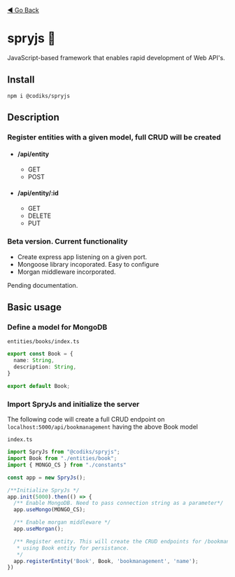 [:arrow_backward: Go Back](..//README.md)

# spryjs :rocket:
JavaScript-based framework that enables rapid development of Web API's.

## Install

`npm i @codiks/spryjs`

## Description

### Register entities with a given model, full CRUD will be created
  * #### /api/entity   
    * GET 
    * POST
  * #### /api/entity/:id   
    * GET
    * DELETE
    * PUT

### Beta version. Current functionality
* Create express app listening on a given port.
* Mongoose library incoporated. Easy to configure
* Morgan middleware incorporated. 


Pending documentation.

## Basic usage

### Define a model for MongoDB
`entities/books/index.ts`
```typescript
export const Book = {
  name: String,
  description: String,
}

export default Book;
```
### Import SpryJs and initialize the server

The following code will create a full CRUD endpoint on `localhost:5000/api/bookmanagement` having the above Book model

`index.ts`
```typescript
import SpryJs from "@codiks/spryjs";
import Book from "./entities/book";
import { MONGO_CS } from "./constants"

const app = new SpryJs();

/**Initialize SpryJs */
app.init(5000).then(() => {
  /** Enable MongoDB. Need to pass connection string as a parameter*/
  app.useMongo(MONGO_CS);

  /** Enable morgan middleware */
  app.useMorgan();

  /** Register entity. This will create the CRUD endpoints for /bookmanagement 
   * using Book entity for persistance.
   */
  app.registerEntity('Book', Book, 'bookmanagement', 'name');
})
```
